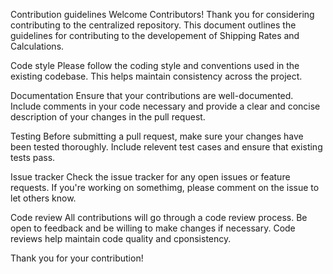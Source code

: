 Contribution guidelines
Welcome Contributors!
Thank you for considering contributing to the centralized repository. This document outlines the guidelines for contributing to the developement of Shipping Rates and Calculations.

Code style
Please follow the coding style and conventions used in the existing codebase. This helps maintain consistency across the project.

Documentation
Ensure that your contributions are well-documented. Include comments in your code necessary and provide a clear and concise description of your changes in the pull request.

Testing
Before submitting a pull request, make sure your changes have been tested thoroughly. Include relevent test cases and ensure that existing tests pass.

Issue tracker
Check the issue tracker for any open issues or feature requests. If you're working on somethimg, please comment on the issue to let others know.

Code review
All contributions will go through a code review process. Be open to feedback and be willing to make changes if necessary. Code reviews help maintain code quality and cponsistency.

Thank you for your contribution!
